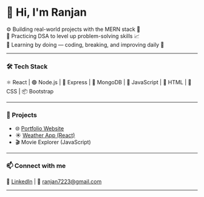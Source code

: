 # 👋 Hi, I'm Ranjan

⚙️ Building real-world projects with the MERN stack 🧱  
🧠 Practicing DSA to level up problem-solving skills 📈  
🚀 Learning by doing — coding, breaking, and improving daily 🔄

---

### 🛠️ Tech Stack
⚛️ React | 🟢 Node.js | 🚂 Express | 🍃 MongoDB | 💛 JavaScript | 🎨 HTML | 🎀 CSS | 📦 Bootstrap

---

### 📂 Projects
- 🌐 [Portfolio Website](https://684e6d0dffd5141ef9a465d0--peaceful-gnome-c040c0.netlify.app/)
- ☀️ [Weather App (React)](https://684ac75ddd2d5940193f4ead--merry-frangipane-2d1adf.netlify.app/)  
- 🎬 Movie Explorer (JavaScript) 
---

### 📫 Connect with me
🔗 [LinkedIn](https://www.linkedin.com/in/ranjan-gupta-0bb0a2304?utm_source=share&utm_campaign=share_via&utm_content=profile&utm_medium=android_app) | 📧 ranjan7223@gmail.com

---

